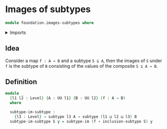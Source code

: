 # Images of subtypes

```agda
module foundation.images-subtypes where
```

<details><summary>Imports</summary>

```agda
open import foundation.dependent-pair-types
open import foundation.equivalences
open import foundation.fibers-of-maps
open import foundation.functions
open import foundation.homotopies
open import foundation.identity-types
open import foundation.images
open import foundation.propositional-truncations
open import foundation.propositions
open import foundation.subtypes
open import foundation.univalence
open import foundation.universe-levels

open import foundation-core.functions
open import foundation-core.subtypes
open import foundation-core.universe-levels
```

</details>

## Idea

Consider a map `f : A → B` and a subtype `S ⊆ A`, then the images of `S` under
`f` is the subtype of `B` consisting of the values of the composite `S ⊆ A → B`.

## Definition

```agda
module _
  {l1 l2 : Level} {A : UU l1} {B : UU l2} (f : A → B)
  where

  subtype-im-subtype :
    {l3 : Level} → subtype l3 A → subtype (l1 ⊔ l2 ⊔ l3) B
  subtype-im-subtype S y = subtype-im (f ∘ inclusion-subtype S) y
```
